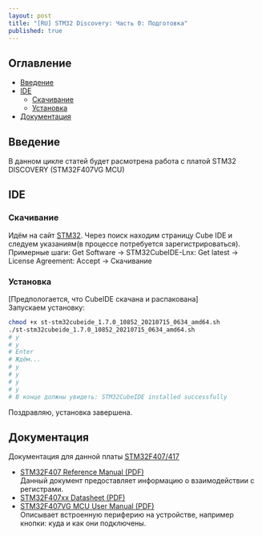 ```yaml
---
layout: post
title: "[RU] STM32 Discovery: Часть 0: Подготовка"
published: true
---
```

## Оглавление
* [Введение](#Введение)
* [IDE](#IDE)
  * [Скачивание](#Скачивание)
  * [Установка](#Установка)
* [Документация](#Документация)

## Введение <a name="Введение"></a>
В данном цикле статей будет расмотрена работа с платой STM32 DISCOVERY (STM32F407VG MCU)  

## IDE <a name="IDE"></a>
### Скачивание <a name="Скачивание"></a>
Идём на сайт [STM32](https://www.st.com/content/st_com/en.html). Через поиск находим страницу Cube IDE и следуем указаниям(в процессе потребуется зарегистрироваться).  
Примерные шаги: Get Software -> STM32CubeIDE-Lnx: Get latest -> License Agreement: Accept -> Скачивание

### Установка <a name="Установка"></a>
[Предпологается, что CubeIDE скачана и распакована]  
Запускаем установку:
```bash
chmod +x st-stm32cubeide_1.7.0_10852_20210715_0634_amd64.sh
./st-stm32cubeide_1.7.0_10852_20210715_0634_amd64.sh
# y
# y
# Enter
# Ждём...
# y
# y
# y
# y
# В конце должны увидеть: STM32CubeIDE installed successfully
```
Поздравляю, установка завершена.

## Документация <a name="Документация"></a>
Документация для данной платы [STM32F407/417](https://www.st.com/en/microcontrollers-microprocessors/stm32f407-417.html#documentation)
* [STM32F407 Reference Manual (PDF)](https://www.st.com/resource/en/reference_manual/rm0090-stm32f405415-stm32f407417-stm32f427437-and-stm32f429439-advanced-armbased-32bit-mcus-stmicroelectronics.pdf)  
Данный документ предоставляет информацию о взаимодействии с регистрами.  
* [STM32F407xx Datasheet (PDF)](https://www.st.com/resource/en/datasheet/stm32f405rg.pdf)
* [STM32F407VG MCU User Manual (PDF)](https://www.st.com/resource/en/user_manual/dm00039084-discovery-kit-with-stm32f407vg-mcu-stmicroelectronics.pdf)  
Описывает встроенную периферию на устройстве, например кнопки: куда и как они подключены.
